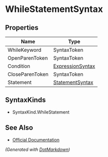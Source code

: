 # WhileStatementSyntax

## Properties

| Name            | Type                                    |
| --------------- | --------------------------------------- |
| WhileKeyword    | SyntaxToken                             |
| OpenParenToken  | SyntaxToken                             |
| Condition       | [ExpressionSyntax](ExpressionSyntax.md) |
| CloseParenToken | SyntaxToken                             |
| Statement       | [StatementSyntax](StatementSyntax.md)   |

## SyntaxKinds

* SyntaxKind\.WhileStatement

## See Also

* [Official Documentation](https://docs.microsoft.com/en-us/dotnet/api/microsoft.codeanalysis.csharp.syntax.whilestatementsyntax)


*\(Generated with [DotMarkdown](http://github.com/JosefPihrt/DotMarkdown)\)*